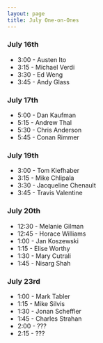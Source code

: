 ```yaml
---
layout: page
title: July One-on-Ones
---
```


### July 16th

* 3:00 - Austen Ito
* 3:15 - Michael Verdi
* 3:30 - Ed Weng
* 3:45 - Andy Glass

### July 17th

* 5:00 - Dan Kaufman
* 5:15 - Andrew Thal
* 5:30 - Chris Anderson
* 5:45 - Conan Rimmer

### July 19th

* 3:00 - Tom Kiefhaber
* 3:15 - Mike Chlipala
* 3:30 - Jacqueline Chenault
* 3:45 - Travis Valentine

### July 20th

* 12:30 - Melanie Gilman
* 12:45 - Horace Williams
* 1:00 - Jan Koszewski
* 1:15 - Elise Worthy
* 1:30 - Mary Cutrali
* 1:45 - Nisarg Shah

### July 23rd

* 1:00 - Mark Tabler
* 1:15 - Mike Silvis
* 1:30 - Jonan Scheffler
* 1:45 - Charles Strahan
* 2:00 - ???
* 2:15 - ???